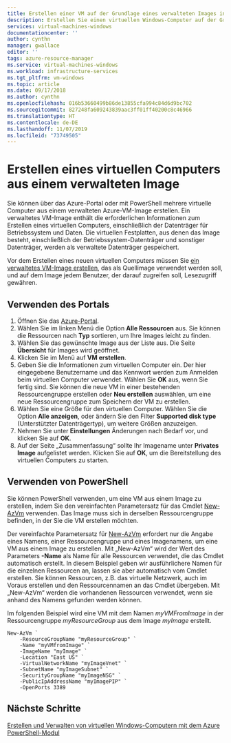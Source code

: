 ```yaml
---
title: Erstellen einer VM auf der Grundlage eines verwalteten Images in Azure | Microsoft-Dokumentation
description: Erstellen Sie einen virtuellen Windows-Computer auf der Grundlage eines generalisierten verwalteten Images mit Azure PowerShell oder dem Azure-Portal im Resource Manager-Bereitstellungsmodell.
services: virtual-machines-windows
documentationcenter: ''
author: cynthn
manager: gwallace
editor: ''
tags: azure-resource-manager
ms.service: virtual-machines-windows
ms.workload: infrastructure-services
ms.tgt_pltfrm: vm-windows
ms.topic: article
ms.date: 09/17/2018
ms.author: cynthn
ms.openlocfilehash: 016b53660499b86de13855cfa994c84d6d9bc702
ms.sourcegitcommit: 827248fa609243839aac3ff01ff40200c8c46966
ms.translationtype: HT
ms.contentlocale: de-DE
ms.lasthandoff: 11/07/2019
ms.locfileid: "73749505"
---
```

# <a name="create-a-vm-from-a-managed-image"></a>Erstellen eines virtuellen Computers aus einem verwalteten Image

Sie können über das Azure-Portal oder mit PowerShell mehrere virtuelle Computer aus einem verwalteten Azure-VM-Image erstellen. Ein verwaltetes VM-Image enthält die erforderlichen Informationen zum Erstellen eines virtuellen Computers, einschließlich der Datenträger für Betriebssystem und Daten. Die virtuellen Festplatten, aus denen das Image besteht, einschließlich der Betriebssystem-Datenträger und sonstiger Datenträger, werden als verwaltete Datenträger gespeichert. 

Vor dem Erstellen eines neuen virtuellen Computers müssen Sie [ein verwaltetes VM-Image erstellen](capture-image-resource.md), das als Quellimage verwendet werden soll, und auf dem Image jedem Benutzer, der darauf zugreifen soll, Lesezugriff gewähren. 


## <a name="use-the-portal"></a>Verwenden des Portals

1. Öffnen Sie das [Azure-Portal](https://portal.azure.com).
2. Wählen Sie im linken Menü die Option **Alle Ressourcen** aus. Sie können die Ressourcen nach **Typ** sortieren, um Ihre Images leicht zu finden.
3. Wählen Sie das gewünschte Image aus der Liste aus. Die Seite **Übersicht** für Images wird geöffnet.
4. Klicken Sie im Menü auf **VM erstellen**.
5. Geben Sie die Informationen zum virtuellen Computer ein. Der hier eingegebene Benutzername und das Kennwort werden zum Anmelden beim virtuellen Computer verwendet. Wählen Sie **OK** aus, wenn Sie fertig sind. Sie können die neue VM in einer bestehenden Ressourcengruppe erstellen oder **Neu erstellen** auswählen, um eine neue Ressourcengruppe zum Speichern der VM zu erstellen.
6. Wählen Sie eine Größe für den virtuellen Computer. Wählen Sie die Option **Alle anzeigen**, oder ändern Sie den Filter **Supported disk type** (Unterstützter Datenträgertyp), um weitere Größen anzuzeigen. 
7. Nehmen Sie unter **Einstellungen** Änderungen nach Bedarf vor, und klicken Sie auf **OK**. 
8. Auf der Seite „Zusammenfassung“ sollte Ihr Imagename unter **Privates Image** aufgelistet werden. Klicken Sie auf **OK**, um die Bereitstellung des virtuellen Computers zu starten.


## <a name="use-powershell"></a>Verwenden von PowerShell

Sie können PowerShell verwenden, um eine VM aus einem Image zu erstellen, indem Sie den vereinfachten Parametersatz für das Cmdlet [New-AzVm](https://docs.microsoft.com/powershell/module/az.compute/new-azvm) verwenden. Das Image muss sich in derselben Ressourcengruppe befinden, in der Sie die VM erstellen möchten.

 

Der vereinfachte Parametersatz für [New-AzVm](https://docs.microsoft.com/powershell/module/az.compute/new-azvm) erfordert nur die Angabe eines Namens, einer Ressourcengruppe und eines Imagenamens, um eine VM aus einem Image zu erstellen. Mit „New-AzVm“ wird der Wert des Parameters **-Name** als Name für alle Ressourcen verwendet, die das Cmdlet automatisch erstellt. In diesem Beispiel geben wir ausführlichere Namen für die einzelnen Ressourcen an, lassen sie aber automatisch vom Cmdlet erstellen. Sie können Ressourcen, z.B. das virtuelle Netzwerk, auch im Voraus erstellen und den Ressourcennamen an das Cmdlet übergeben. Mit „New-AzVm“ werden die vorhandenen Ressourcen verwendet, wenn sie anhand des Namens gefunden werden können.

Im folgenden Beispiel wird eine VM mit dem Namen *myVMFromImage* in der Ressourcengruppe *myResourceGroup* aus dem Image *myImage* erstellt. 


```azurepowershell-interactive
New-AzVm `
    -ResourceGroupName "myResourceGroup" `
    -Name "myVMfromImage" `
    -ImageName "myImage" `
    -Location "East US" `
    -VirtualNetworkName "myImageVnet" `
    -SubnetName "myImageSubnet" `
    -SecurityGroupName "myImageNSG" `
    -PublicIpAddressName "myImagePIP" `
    -OpenPorts 3389
```



## <a name="next-steps"></a>Nächste Schritte
[Erstellen und Verwalten von virtuellen Windows-Computern mit dem Azure PowerShell-Modul](tutorial-manage-vm.md?toc=%2fazure%2fvirtual-machines%2fwindows%2ftoc.json)

